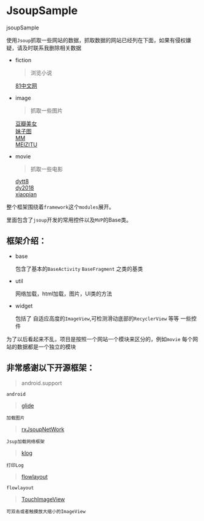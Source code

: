 # JsoupSample
jsoupSample

使用`Jsoup`抓取一些网站的数据，抓取数据的网站已经列在下面，如果有侵权嫌疑，请及时联系我删除相关数据

* fiction

	>浏览小说
	
	[81中文网](http://www.81zw.com/book/8012/)<br>
	
* image

	>抓取一些图片
	
	[豆瓣美女](http://www.dbmeinv.com/)<br>
	[妹子图](http://www.mzitu.com/)<br>
	[MM](http://www.mmjpg.com/)</br>
	[MEIZITU](http://www.meizitu.com/)</br>
	
* movie

	>抓取一些电影
	
	[dytt8](http://www.dytt8.net/index.htm)<br>
	[dy2018](http://www.dy2018.com/)<br>
	[xiaopian](http://www.xiaopian.com/html/)<br>
	
	
整个框架围绕着`framework`这个`modules`展开。

里面包含了`jsoup`开发的常用控件以及`MVP`的Base类。

## 框架介绍：

* base

	包含了基本的`BaseActivity` `BaseFragment` 之类的基类
	
* util

	网络加载，html加载，图片，UI类的方法
	
* widget

	包括了 自适应高度的`ImageView`,可检测滑动底部的`RecyclerView` 等等 一些控件
	

为了以后看起来不乱，项目是按照一个网站一个模块来区分的，例如`movie` 每个网站的数据都是一个独立的模块

## 非常感谢以下开源框架：

> android.support
		
	android
		
> [glide](https://github.com/bumptech/glide)
		
	加载图片
		
> [rxJsoupNetWork](https://github.com/7449/RxNetWork/tree/RxJsoupNetWork)

	Jsup加载网络框架
	
> [klog](https://github.com/ZhaoKaiQiang/KLog)

	打印Log
	
> [flowlayout](https://github.com/ApmeM/android-flowlayout)

	flowlayout
	
> [TouchImageView](https://github.com/MikeOrtiz/TouchImageView)

	可双击或者触摸放大缩小的ImageView


	
	
